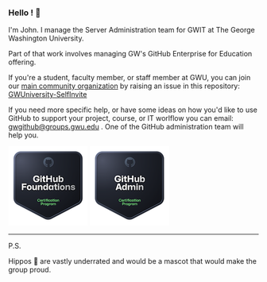 ### Hello ! 👋

I'm John. I manage the Server Administration team for GWIT at The George Washington University.

Part of that work involves managing GW's GitHub Enterprise for Education offering.

If you're a student, faculty member, or staff member at GWU, you can join our [main community organization](https://github.com/gwuniversity) by raising an issue in this repository: [GWUniversity-SelfInvite](https://github.com/gwuniversity/GWUniversity-SelfInvite)


If you need more specific help, or have some ideas on how you'd like to use GitHub to support your project, course, or IT worlflow you can email: gwgithub@groups.gwu.edu . One of the GitHub administration team will help you.

[![GitHub Foundations Certification](./github-foundations.png)](https://www.credly.com/badges/7488c25d-4def-4e5a-9fa7-4edc578f4a84/public_url)
[![GitHub Administration Certification](./github-administration.png)](https://www.credly.com/badges/a1fdbd90-4d8e-4834-8e44-465384c80f3a/public_url)

<hr>

P.S.

Hippos 🦛 are vastly underrated and would be a mascot that would make the group proud.
